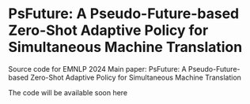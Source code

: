 # PsFuture: A Pseudo-Future-based Zero-Shot Adaptive Policy for Simultaneous Machine Translation

Source code for EMNLP 2024 Main paper: PsFuture: A Pseudo-Future-based Zero-Shot Adaptive Policy for Simultaneous Machine Translation

The code will be available soon here 
